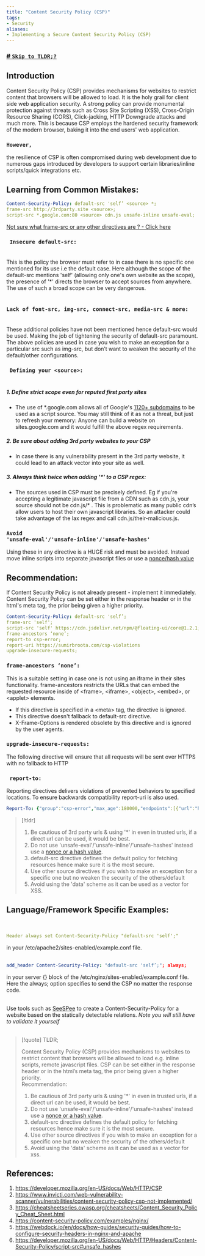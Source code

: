 ```yaml
---
title: "Content Security Policy (CSP)"
tags: 
- Security
aliases:
- Implementing a Secure Content Security Policy (CSP)
---
```


<a href="#tldr">
<h3>
<span class="hanchor" arialabel="Anchor"># </span>
<code>Skip to TLDR;?</code>
</h3>
</a>

## Introduction

Content Security Policy (CSP) provides mechanisms for websites to restrict content that browsers will be allowed to load. It is the holy grail for client side web application security. A strong policy can provide monumental protection against threats such as Cross Site Scripting (XSS), Cross-Origin Resource Sharing (CORS), Click-jacking, HTTP Downgrade attacks and much more. This is because CSP employs the hardened security framework of the modern browser, baking it into the end users' web application.

<h3><strong><code>However,</code></strong></h3> 

the resilience of CSP is often compromised during web development due to numerous gaps introduced by developers to support certain libraries/inline scripts/quick integrations etc.
<br>

## Learning from Common Mistakes:
```yaml {title="Example of an insecure CSP"}
Content-Security-Policy: default-src 'self’ <source> *; 
frame-src http://3rdparty.site <source>; 
script-src *.google.com:80 <source> cdn.js unsafe-inline unsafe-eval;
```
[Not sure what frame-src or any other directives are ? - Click here](https://web.dev/csp/#policy-applies-to-a-wide-variety-of-resources)

### <code> Insecure default-src: </code><br>
This is the policy the browser must refer to in case there is no specific one mentioned for its use i.e the default case.
Here although the scope of the default-src mentions 'self' (allowing only one's own website as the scope), the presence of '*' directs the browser to accept sources from anywhere. The use of such a broad scope can be very dangerous.

### <code> Lack of font-src, img-src, connect-src, media-src & more: </code><br>
These additional policies have not been mentioned hence default-src would be used. Making the job of tightening the security of default-src paramount. The above policies are used in case you wish to make an exception for a particular src such as img-src, but don’t want to weaken the security of the default/other configurations. 

### <code> Defining your \<source\>: </code><br>
##### 1. Define strict scope even for reputed first party sites
- The use of *.google.com allows all of Google's [1120+ subdomains](https://gist.github.com/abuvanth/b9fcbaf7c77c2954f96c6e556138ffe8) to be used as a script source. You may still think of it as not a threat, but just to refresh your memory: Anyone can build a website on sites.google.com and it would fulfill the above regex requirements.
 
##### 2. Be sure about adding 3rd party websites to your CSP
- In case there is any vulnerability present in the 3rd party website, it could lead to an attack vector into your site as well.

##### 3. Always think twice when adding '*' to a CSP regex:
- The sources used in CSP must be precisely defined. Eg if you're accepting a legitimate javascript file from a CDN such as cdn.js, your source should not be cdn.js/* . This is problematic as many public cdn’s allow users to host their own javascript libraries. So an attacker could take advantage of the lax regex and call cdn.js/their-malicious.js. <br>

### <code>Avoid 'unsafe-eval'/'unsafe-inline'/'unsafe-hashes' </code><br>
Using these in any directive is a HUGE risk and must be avoided. Instead move inline scripts into separate javascript files or use a [nonce/hash value](https://cheatsheetseries.owasp.org/cheatsheets/Content_Security_Policy_Cheat_Sheet.html#hashes)

## Recommendation: 
If Content Security Policy is not already present - implement it immediately. Content Security Policy can be set either in the response header or in the html's meta tag, the prior being given a higher priority. <br>
```yaml {title="Example of a Secure CSP"}
Content-Security-Policy: default-src 'self’; 
frame-src 'self'; 
script-src 'self' https://cdn.jsdelivr.net/npm/@floating-ui/core@1.2.1;
frame-ancestors ‘none’;
report-to csp-error;
report-uri https://sumirbroota.com/csp-violations
upgrade-insecure-requests;
```

### <code>frame-ancestors ‘none’: </code>
This is a suitable setting in case one is not using an iframe in their sites functionality. frame-ancestors restricts the URLs that can embed the requested resource inside of \<frame\>, \<iframe\>, \<object\>, \<embed\>, or \<applet\> elements.
- If this directive is specified in a \<meta\> tag, the directive is ignored.
- This directive doesn't fallback to default-src directive.
- X-Frame-Options is rendered obsolete by this directive and is ignored by the user agents.

### <code>upgrade-insecure-requests: </code>
The following directive will ensure that all requests will be sent over HTTPS with no fallback to HTTP
### <code> report-to: </code>
Reporting directives delivers violations of prevented behaviors to specified locations. To ensure backwards compatibility report-uri is also used.
```yaml {title="Example Report-To header"}
Report-To: {"group":"csp-error","max_age":180000,"endpoints":[{"url":"https://sumirbroota.com/csp-violations"}],"include_subdomains":true}
```

>[!tldr]
>1. Be cautious of 3rd party urls & using '*' in even in trusted urls, if a direct url can be used, it would be best.
>2. Do not use 'unsafe-eval'/'unsafe-inline'/'unsafe-hashes' instead use a [nonce or a hash value](https://cheatsheetseries.owasp.org/cheatsheets/Content_Security_Policy_Cheat_Sheet.html#hashes).
>3. default-src directive defines the default policy for fetching resources hence make sure it is the most secure.
>4. Use other source directives if you wish to make an exception for a specific one but no weaken the security of the others/default
>5. Avoid using the 'data' scheme as it can be used as a vector for XSS.

## Language/Framework Specific Examples:
<br>

```yaml {title="For Apache use:"}
Header always set Content-Security-Policy "default-src 'self';"
```
in your /etc/apache2/sites-enabled/example.conf file. <br><br>

```yaml {title="For Nginx use:"}
add_header Content-Security-Policy: "default-src 'self’;"; always;
```
in your server {} block of the /etc/nginx/sites-enabled/example.conf file. Here the always; option specifies to send the CSP no matter the response code. <br><br>

Use tools such as [SeeSPee](https://github.com/papandreou/seespee) to create a Content-Security-Policy for a website based on the statically detectable relations. *Note you will still have to validate it yourself*
<br><br>

<section id="tldr"></section>

> [!quote] TLDR;
>
> Content Security Policy (CSP) provides mechanisms to websites to restrict content that browsers will be allowed to load e.g. inline scripts, remote javascript files. CSP can be set either in the response header or in the html’s meta tag, the prior being given a higher priority. <br>
> Recommendation: 
>1. Be cautious of 3rd party urls & using '*' in even in trusted urls, if a direct url can be used, it would be best.
>2. Do not use 'unsafe-eval'/'unsafe-inline'/'unsafe-hashes' instead use a [nonce or a hash value](https://cheatsheetseries.owasp.org/cheatsheets/Content_Security_Policy_Cheat_Sheet.html#hashes).
>3. default-src directive defines the default policy for fetching resources hence make sure it is the most secure.
>4. Use other source directives if you wish to make an exception for a specific one but no weaken the security of the others/default
>5. Avoid using the 'data' scheme as it can be used as a vector for xss.


## References: 
1. https://developer.mozilla.org/en-US/docs/Web/HTTP/CSP
2. https://www.invicti.com/web-vulnerability-scanner/vulnerabilities/content-security-policy-csp-not-implemented/
3. https://cheatsheetseries.owasp.org/cheatsheets/Content_Security_Policy_Cheat_Sheet.html
4. https://content-security-policy.com/examples/nginx/
5. https://webdock.io/en/docs/how-guides/security-guides/how-to-configure-security-headers-in-nginx-and-apache
6. https://developer.mozilla.org/en-US/docs/Web/HTTP/Headers/Content-Security-Policy/script-src#unsafe_hashes